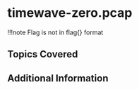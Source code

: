 # timewave-zero.pcap

!!!note
    Flag is not in flag{} format

## Topics Covered

## Additional Information

